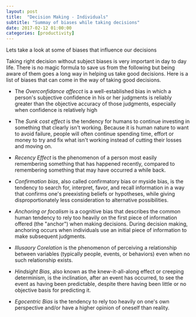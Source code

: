 ```yaml
---
layout: post
title:  "Decision Making - Individuals"
subtitle: "Summay of biases while taking decisions"
date: 2017-02-12 01:00:00
categories: [productivity]
---
```


Lets take a look at some of biases that influence our decisions

Taking right decision without subject biases is very important in day to day life. There is no magic formula to save us from the following but being aware of them goes a long way in helping us take good decisions. Here is a list of biases that can come in the way of taking good decisions.

- The *Overconfidance affecct* is a well-established bias in which a person's subjective confidence in his or her judgments is reliably greater than the objective accuracy of those judgments, especially when confidence is relatively high

- The *Sunk cost effect* is the tendency for humans to continue investing in something that clearly isn't working. Because it is human nature to want to avoid failure, people will often continue spending time, effort or money to try and fix what isn't working instead of cutting their losses and moving on.

- *Recency Effect* is the phenomenon of a person most easily remembering something that has happened recently, compared to remembering something that may have occurred a while back.

- *Confirmation bias*, also called confirmatory bias or myside bias, is the tendency to search for, interpret, favor, and recall information in a way that confirms one's preexisting beliefs or hypotheses, while giving disproportionately less consideration to alternative possibilities.

- *Anchoring or focalism* is a cognitive bias that describes the common human tendency to rely too heavily on the first piece of information offered (the "anchor") when making decisions. During decision making, anchoring occurs when individuals use an initial piece of information to make subsequent judgments.

- *Illusaory Corelation* is the phenomenon of perceiving a relationship between variables (typically people, events, or behaviors) even when no such relationship exists.

- *Hindsight Bias*, also known as the knew-it-all-along effect or creeping determinism, is the inclination, after an event has occurred, to see the event as having been predictable, despite there having been little or no objective basis for predicting it.

- *Egocentric Bias* is the tendency to rely too heavily on one's own perspective and/or have a higher opinion of oneself than reality.